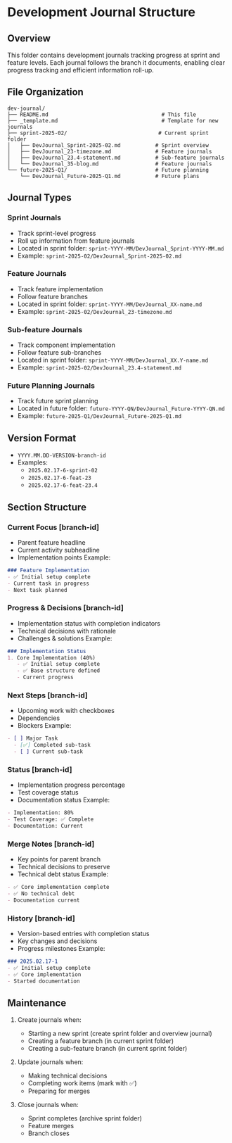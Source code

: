 # Development Journal Structure

## Overview
This folder contains development journals tracking progress at sprint and feature levels. Each journal follows the branch it documents, enabling clear progress tracking and efficient information roll-up.

## File Organization
```
dev-journal/
├── README.md                                    # This file
├── _template.md                                 # Template for new journals
├── sprint-2025-02/                             # Current sprint folder
│   ├── DevJournal_Sprint-2025-02.md           # Sprint overview
│   ├── DevJournal_23-timezone.md              # Feature journals
│   ├── DevJournal_23.4-statement.md           # Sub-feature journals
│   └── DevJournal_35-blog.md                  # Feature journals
└── future-2025-Q1/                            # Future planning
    └── DevJournal_Future-2025-Q1.md           # Future plans
```

## Journal Types

### Sprint Journals
- Track sprint-level progress
- Roll up information from feature journals
- Located in sprint folder: `sprint-YYYY-MM/DevJournal_Sprint-YYYY-MM.md`
- Example: `sprint-2025-02/DevJournal_Sprint-2025-02.md`

### Feature Journals
- Track feature implementation
- Follow feature branches
- Located in sprint folder: `sprint-YYYY-MM/DevJournal_XX-name.md`
- Example: `sprint-2025-02/DevJournal_23-timezone.md`

### Sub-feature Journals
- Track component implementation
- Follow feature sub-branches
- Located in sprint folder: `sprint-YYYY-MM/DevJournal_XX.Y-name.md`
- Example: `sprint-2025-02/DevJournal_23.4-statement.md`

### Future Planning Journals
- Track future sprint planning
- Located in future folder: `future-YYYY-QN/DevJournal_Future-YYYY-QN.md`
- Example: `future-2025-Q1/DevJournal_Future-2025-Q1.md`

## Version Format
- `YYYY.MM.DD-VERSION-branch-id`
- Examples:
  - `2025.02.17-6-sprint-02`
  - `2025.02.17-6-feat-23`
  - `2025.02.17-6-feat-23.4`

## Section Structure
### Current Focus [branch-id]
- Parent feature headline
- Current activity subheadline
- Implementation points
Example:
```markdown
### Feature Implementation
- ✅ Initial setup complete
- Current task in progress
- Next task planned
```

### Progress & Decisions [branch-id]
- Implementation status with completion indicators
- Technical decisions with rationale
- Challenges & solutions
Example:
```markdown
### Implementation Status
1. Core Implementation (40%)
   - ✅ Initial setup complete
   - ✅ Base structure defined
   - Current progress
```

### Next Steps [branch-id]
- Upcoming work with checkboxes
- Dependencies
- Blockers
Example:
```markdown
- [ ] Major Task
  - [✅] Completed sub-task
  - [ ] Current sub-task
```

### Status [branch-id]
- Implementation progress percentage
- Test coverage status
- Documentation status
Example:
```markdown
- Implementation: 80%
- Test Coverage: ✅ Complete
- Documentation: Current
```

### Merge Notes [branch-id]
- Key points for parent branch
- Technical decisions to preserve
- Technical debt status
Example:
```markdown
- ✅ Core implementation complete
- ✅ No technical debt
- Documentation current
```

### History [branch-id]
- Version-based entries with completion status
- Key changes and decisions
- Progress milestones
Example:
```markdown
### 2025.02.17-1
- ✅ Initial setup complete
- ✅ Core implementation
- Started documentation
```

## Maintenance
1. Create journals when:
   - Starting a new sprint (create sprint folder and overview journal)
   - Creating a feature branch (in current sprint folder)
   - Creating a sub-feature branch (in current sprint folder)

2. Update journals when:
   - Making technical decisions
   - Completing work items (mark with ✅)
   - Preparing for merges

3. Close journals when:
   - Sprint completes (archive sprint folder)
   - Feature merges
   - Branch closes
